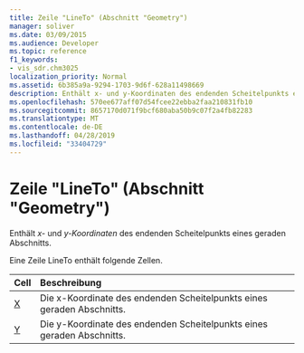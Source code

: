 ```yaml
---
title: Zeile "LineTo" (Abschnitt "Geometry")
manager: soliver
ms.date: 03/09/2015
ms.audience: Developer
ms.topic: reference
f1_keywords:
- vis_sdr.chm3025
localization_priority: Normal
ms.assetid: 6b385a9a-9294-1703-9d6f-628a11498669
description: Enthält x- und y-Koordinaten des endenden Scheitelpunkts eines geraden Abschnitts.
ms.openlocfilehash: 570ee677aff07d54fcee22ebba2faa210831fb10
ms.sourcegitcommit: 8657170d071f9bcf680aba50b9c07f2a4fb82283
ms.translationtype: MT
ms.contentlocale: de-DE
ms.lasthandoff: 04/28/2019
ms.locfileid: "33404729"
---
```

# <a name="lineto-row-geometry-section"></a>Zeile "LineTo" (Abschnitt "Geometry")

Enthält  *x-*  und  *y-Koordinaten*  des endenden Scheitelpunkts eines geraden Abschnitts. 
  
Eine Zeile LineTo enthält folgende Zellen.
  
|**Cell**|**Beschreibung**|
|:-----|:-----|
|[X](x-cell-geometry-section.md) <br/> |Die  x-Koordinate des endenden Scheitelpunkts eines geraden Abschnitts.  <br/> |
|[Y](y-cell-geometry-section.md) <br/> |Die  y-Koordinate des endenden Scheitelpunkts eines geraden Abschnitts.  <br/> |
   

